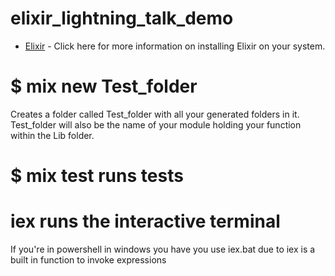 ﻿# elixir_lightning_talk_demo
 
* [Elixir](https://elixir-lang.org/install.html) - Click here for more information on installing Elixir on your system.

# $ mix new Test_folder 
Creates a folder called Test_folder with all your generated folders in it. Test_folder will also be the name of your module holding your function within the Lib folder.

# $ mix test runs tests

# iex runs the interactive terminal
If you're in powershell in windows you have you use iex.bat due to iex is a built in function to invoke expressions





